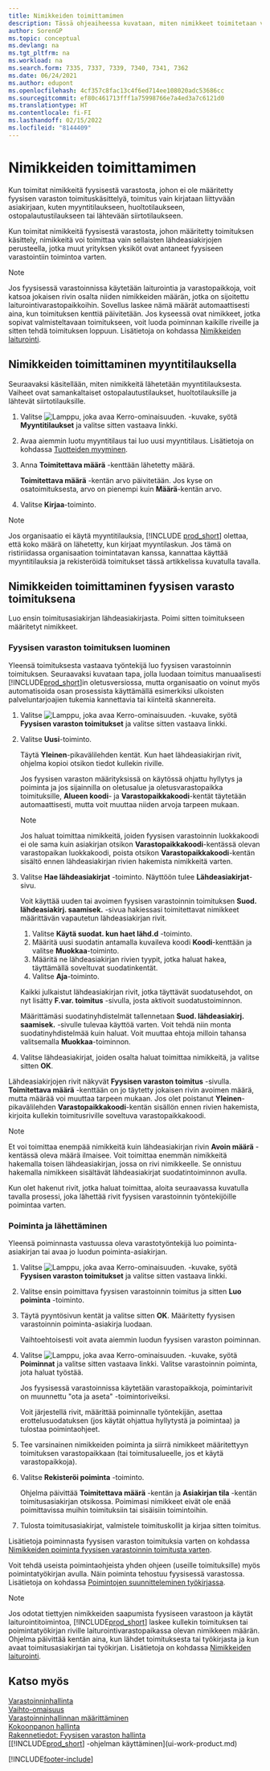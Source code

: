 ```yaml
---
title: Nimikkeiden toimittamimen
description: Tässä ohjeaiheessa kuvataan, miten nimikkeet toimitetaan varastosta sen mukaan, millainen fyysisen varastoinnin konfiguraatio toimituksen käsittelyä varten on.
author: SorenGP
ms.topic: conceptual
ms.devlang: na
ms.tgt_pltfrm: na
ms.workload: na
ms.search.form: 7335, 7337, 7339, 7340, 7341, 7362
ms.date: 06/24/2021
ms.author: edupont
ms.openlocfilehash: 4cf357c8fac13c4f6ed714ee108020adc53686cc
ms.sourcegitcommit: ef80c461713fff1a75998766e7a4ed3a7c6121d0
ms.translationtype: HT
ms.contentlocale: fi-FI
ms.lasthandoff: 02/15/2022
ms.locfileid: "8144409"
---
```

# <a name="ship-items"></a>Nimikkeiden toimittamimen

Kun toimitat nimikkeitä fyysisestä varastosta, johon ei ole määritetty fyysisen varaston toimituskäsittelyä, toimitus vain kirjataan liittyvään asiakirjaan, kuten myyntitilaukseen, huoltotilaukseen, ostopalautustilaukseen tai lähtevään siirtotilaukseen.

Kun toimitat nimikkeitä fyysisestä varastosta, johon määritetty toimituksen käsittely, nimikkeitä voi toimittaa vain sellaisten lähdeasiakirjojen perusteella, jotka muut yrityksen yksiköt ovat antaneet fyysiseen varastointiin toimintoa varten.

> [!NOTE]
> Jos fyysisessä varastoinnissa käytetään laiturointia ja varastopaikkoja, voit katsoa jokaisen rivin osalta niiden nimikkeiden määrän, jotka on sijoitettu laiturointivarastopaikkoihin. Sovellus laskee nämä määrät automaattisesti aina, kun toimituksen kenttiä päivitetään. Jos kyseessä ovat nimikkeet, jotka sopivat valmisteltavaan toimitukseen, voit luoda poiminnan kaikille riveille ja sitten tehdä toimituksen loppuun. Lisätietoja on kohdassa [Nimikkeiden laiturointi](warehouse-how-to-cross-dock-items.md).

## <a name="to-ship-items-with-a-sales-order"></a>Nimikkeiden toimittaminen myyntitilauksella

Seuraavaksi käsitellään, miten nimikkeitä lähetetään myyntitilauksesta. Vaiheet ovat samankaltaiset ostopalautustilaukset, huoltotilauksille ja lähtevät siirtotilauksille.  

1. Valitse ![Lamppu, joka avaa Kerro-ominaisuuden.](media/ui-search/search_small.png "Kerro, mitä haluat tehdä") -kuvake, syötä **Myyntitilaukset** ja valitse sitten vastaava linkki.
2. Avaa aiemmin luotu myyntitilaus tai luo uusi myyntitilaus. Lisätietoja on kohdassa [Tuotteiden myyminen](sales-how-sell-products.md).
3. Anna **Toimitettava määrä** -kenttään lähetetty määrä.

    **Toimitettava määrä** -kentän arvo päivitetään. Jos kyse on osatoimituksesta, arvo on pienempi kuin **Määrä**-kentän arvo.
4. Valitse **Kirjaa**-toiminto.

> [!NOTE]
> Jos organisaatio ei käytä myyntitilauksia, [!INCLUDE [prod_short](includes/prod_short.md)] olettaa, että koko määrä on lähetetty, kun kirjaat myyntilaskun. Jos tämä on ristiriidassa organisaation toimintatavan kanssa, kannattaa käyttää myyntitilauksia ja rekisteröidä toimitukset tässä artikkelissa kuvatulla tavalla.

## <a name="to-ship-items-with-a-warehouse-shipment"></a>Nimikkeiden toimittaminen fyysisen varasto toimituksena

Luo ensin toimitusasiakirjan lähdeasiakirjasta. Poimi sitten toimitukseen määritetyt nimikkeet.

### <a name="to-create-a-warehouse-shipment"></a>Fyysisen varaston toimituksen luominen

Yleensä toimituksesta vastaava työntekijä luo fyysisen varastoinnin toimituksen. Seuraavaksi kuvataan tapa, jolla luodaan toimitus manuaalisesti [!INCLUDE[prod_short](includes/prod_short.md)]in oletusversiossa, mutta organisaatio on voinut myös automatisoida osan prosessista käyttämällä esimerkiksi ulkoisten palveluntarjoajien tukemia kannettavia tai kiinteitä skannereita.  

1. Valitse ![Lamppu, joka avaa Kerro-ominaisuuden.](media/ui-search/search_small.png "Kerro, mitä haluat tehdä") -kuvake, syötä **Fyysisen varaston toimitukset** ja valitse sitten vastaava linkki.  
2. Valitse **Uusi**-toiminto.  

    Täytä **Yleinen**-pikavälilehden kentät. Kun haet lähdeasiakirjan rivit, ohjelma kopioi otsikon tiedot kullekin riville.  

    Jos fyysisen varaston määrityksissä on käytössä ohjattu hyllytys ja poiminta ja jos sijainnilla on oletusalue ja oletusvarastopaikka toimituksille, **Alueen koodi**- ja **Varastopaikkakoodi**-kentät täytetään automaattisesti, mutta voit muuttaa niiden arvoja tarpeen mukaan.  

    > [!NOTE]  
    > Jos haluat toimittaa nimikkeitä, joiden fyysisen varastoinnin luokkakoodi ei ole sama kuin asiakirjan otsikon **Varastopaikkakoodi**-kentässä olevan varastopaikan luokkakoodi, poista otsikon **Varastopaikkakoodi**-kentän sisältö ennen lähdeasiakirjan rivien hakemista nimikkeitä varten.  
3. Valitse **Hae lähdeasiakirjat** -toiminto. Näyttöön tulee **Lähdeasiakirjat**-sivu.

    Voit käyttää uuden tai avoimen fyysisen varastoinnin toimituksen **Suod. lähdeasiakirj. saamisek.** -sivua hakiessasi toimitettavat nimikkeet määrittävän vapautetun lähdeasiakirjan rivit.

    1. Valitse **Käytä suodat. kun haet lähd.d** -toiminto.  
    2. Määritä uusi suodatin antamalla kuvaileva koodi **Koodi**-kenttään ja valitse **Muokkaa**-toiminto.  
    3. Määritä ne lähdeasiakirjan rivien tyypit, jotka haluat hakea, täyttämällä soveltuvat suodatinkentät.  
    4. Valitse **Aja**-toiminto.  

    Kaikki julkaistut lähdeasiakirjan rivit, jotka täyttävät suodatusehdot, on nyt lisätty **F.var. toimitus** -sivulla, josta aktivoit suodatustoiminnon.  

    Määrittämäsi suodatinyhdistelmät tallennetaan **Suod. lähdeasiakirj. saamisek.** -sivulle tulevaa käyttöä varten. Voit tehdä niin monta suodatinyhdistelmää kuin haluat. Voit muuttaa ehtoja milloin tahansa valitsemalla **Muokkaa**-toiminnon.

4. Valitse lähdeasiakirjat, joiden osalta haluat toimittaa nimikkeitä, ja valitse sitten **OK**.  

Lähdeasiakirjojen rivit näkyvät **Fyysisen varaston toimitus** -sivulla. **Toimitettava määrä** -kenttään on jo täytetty jokaisen rivin avoimen määrä, mutta määrää voi muuttaa tarpeen mukaan. Jos olet poistanut **Yleinen**-pikavälilehden **Varastopaikkakoodi**-kentän sisällön ennen rivien hakemista, kirjoita kullekin toimitusriville soveltuva varastopaikkakoodi.  

> [!NOTE]  
> Et voi toimittaa enempää nimikkeitä kuin lähdeasiakirjan rivin **Avoin määrä** -kentässä oleva määrä ilmaisee. Voit toimittaa enemmän nimikkeitä hakemalla toisen lähdeasiakirjan, jossa on rivi nimikkeelle. Se onnistuu hakemalla nimikkeen sisältävät lähdeasiakirjat suodatintoiminnon avulla.  

Kun olet hakenut rivit, jotka haluat toimittaa, aloita seuraavassa kuvatulla tavalla prosessi, joka lähettää rivit fyysisen varastoinnin työntekijöille poimintaa varten.

### <a name="to-pick-and-ship"></a>Poiminta ja lähettäminen

Yleensä poiminnasta vastuussa oleva varastotyöntekijä luo poiminta-asiakirjan tai avaa jo luodun poiminta-asiakirjan.  

1. Valitse ![Lamppu, joka avaa Kerro-ominaisuuden.](media/ui-search/search_small.png "Kerro, mitä haluat tehdä") -kuvake, syötä **Fyysisen varaston toimitukset** ja valitse sitten vastaava linkki.
2. Valitse ensin poimittava fyysisen varastoinnin toimitus ja sitten **Luo poiminta** -toiminto.
3. Täytä pyyntösivun kentät ja valitse sitten **OK**. Määritetty fyysisen varastoinnin poiminta-asiakirja luodaan.

    Vaihtoehtoisesti voit avata aiemmin luodun fyysisen varaston poiminnan.
4. Valitse ![Lamppu, joka avaa Kerro-ominaisuuden.](media/ui-search/search_small.png "Kerro, mitä haluat tehdä") -kuvake, syötä **Poiminnat** ja valitse sitten vastaava linkki. Valitse varastoinnin poiminta, jota haluat työstää.

    Jos fyysisessä varastoinnissa käytetään varastopaikkoja, poimintarivit on muunnettu "ota ja aseta" -toimintoriveiksi.

    Voit järjestellä rivit, määrittää poiminnalle työntekijän, asettaa erottelusuodatuksen (jos käytät ohjattua hyllytystä ja poimintaa) ja tulostaa poimintaohjeet.

5. Tee varsinainen nimikkeiden poiminta ja siirrä nimikkeet määritettyyn toimituksen varastopaikkaan (tai toimitusalueelle, jos et käytä varastopaikkoja).
6. Valitse **Rekisteröi poiminta** -toiminto.

    Ohjelma päivittää **Toimitettava määrä** -kentän ja **Asiakirjan tila** -kentän toimitusasiakirjan otsikossa. Poimimasi nimikkeet eivät ole enää poimittavissa muihin toimituksiin tai sisäisiin toimintoihin.
7. Tulosta toimitusasiakirjat, valmistele toimituskollit ja kirjaa sitten toimitus.

Lisätietoja poiminnasta fyysisen varaston toimituksia varten on kohdassa [Nimikkeiden poiminta fyysisen varastoinnin toimitusta varten](warehouse-how-to-pick-items-for-warehouse-shipment.md).

Voit tehdä useista poimintaohjeista yhden ohjeen (useille toimituksille) myös poimintatyökirjan avulla. Näin poiminta tehostuu fyysisessä varastossa. Lisätietoja on kohdassa [Poimintojen suunnitteleminen työkirjassa](warehouse-how-to-plan-picks-in-worksheets.md).

> [!NOTE]
> Jos odotat tiettyjen nimikkeiden saapumista fyysiseen varastoon ja käytät laiturointitoimintoa, [!INCLUDE[prod_short](includes/prod_short.md)] laskee kullekin toimituksen tai poimintatyökirjan riville laiturointivarastopaikassa olevan nimikkeen määrän. Ohjelma päivittää kentän aina, kun lähdet toimituksesta tai työkirjasta ja kun avaat toimitusasiakirjan tai työkirjan. Lisätietoja on kohdassa [Nimikkeiden laiturointi](warehouse-how-to-cross-dock-items.md).

## <a name="see-also"></a>Katso myös

[Varastoinninhallinta](warehouse-manage-warehouse.md)  
[Vaihto-omaisuus](inventory-manage-inventory.md)  
[Varastoinninhallinnan määrittäminen](warehouse-setup-warehouse.md)  
[Kokoonpanon hallinta](assembly-assemble-items.md)  
[Rakennetiedot: Fyysisen varaston hallinta](design-details-warehouse-management.md)  
[[!INCLUDE[prod_short](includes/prod_short.md)] -ohjelman käyttäminen](ui-work-product.md)  


[!INCLUDE[footer-include](includes/footer-banner.md)]